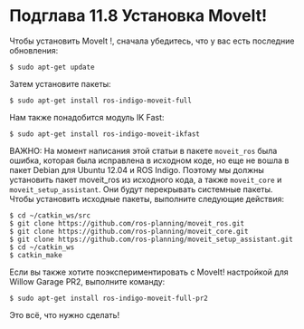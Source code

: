 # Подглава 11.8 Установка MoveIt!

Чтобы установить MoveIt !, сначала убедитесь, что у вас есть последние обновления:

```text
$ sudo apt-get update
```

Затем установите пакеты:

```text
$ sudo apt-get install ros-indigo-moveit-full
```

Нам также понадобится модуль IK Fast:

```text
$ sudo apt-get install ros-indigo-moveit-ikfast
```

ВАЖНО: На момент написания этой статьи в пакете `moveit_ros` была ошибка, которая была исправлена в исходном коде, но еще не вошла в пакет Debian для Ubuntu 12.04 и ROS Indigo. Поэтому мы должны установить пакет moveit\_ros из исходного кода, а также `moveit_core` и `moveit_setup_assistant`. Они будут перекрывать системные пакеты. Чтобы установить исходные пакеты, выполните следующие действия:

```text
$ cd ~/catkin_ws/src
$ git clone https://github.com/ros-planning/moveit_ros.git
$ git clone https://github.com/ros-planning/moveit_core.git
$ git clone https://github.com/ros-planning/moveit_setup_assistant.git
$ cd ~/catkin_ws
$ catkin_make
```

Если вы также хотите поэкспериментировать с MoveIt! настройкой для Willow Garage PR2, выполните команду:

```text
$ sudo apt-get install ros-indigo-moveit-full-pr2
```

Это всё, что нужно сделать!

